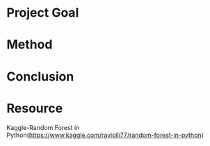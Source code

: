 # Project Goal  

# Method  

# Conclusion  

# Resource
Kaggle-Random Forest in Python(https://www.kaggle.com/raviolli77/random-forest-in-python)
